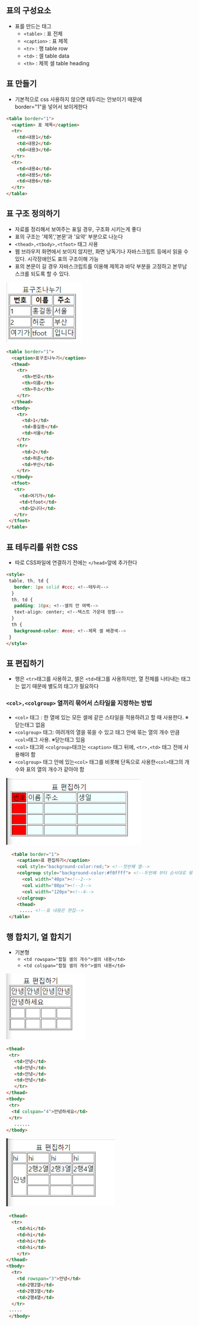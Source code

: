 ## 표의 구성요소
- 표를 만드는 태그
  * `<table>` : 표 전체
  * `<caption>` : 표 제목
  * `<tr>` : 행 table row
  * `<td>` : 셀 table data
  * `<th>` : 제목 셀 table heading
  
  
## 표 만들기
- 기본적으로 css 사용하지 않으면 테두리는 안보이기 때문에  
  border="1"을 넣어서 보이게한다
```html
<table border="1">  
  <caption> 표 제목</caption>
  <tr>
    <td>내용1</td>
    <td>내용2</td>
    <td>내용3</td>
  </tr>
  <tr>
    <td>내용4</td>
    <td>내용5</td>
    <td>내용6</td>
  </tr>
</table>
```

## 표 구조 정의하기
- 자료를 정리해서 보여주는 표일 경우, 구조화 시키는게 좋다
- 표의 구조는 '제목','본문'과 '요약' 부분으로 나눈다
- `<thead>,<tbody>,<tfoot>` 태그 사용
- 웹 브라우저 화면에서 보이지 않지만, 화면 낭독기나 자바스크립트 등에서 읽을 수 있다. 시각장애인도 표의 구조이해 가능
- 표의 본문이 길 경우 자바스크립트를 이용해 제목과 바닥 부분을 고정하고 본무남 스크롤 되도록 할 수 있다.
<img src="../image/tableimage2.png" alt="표이미지" >

```html
<table border="1">
  <caption>표구조나누기</caption>
  <thead>
    <tr>
      <th>번호</th>
      <th>이름</th>
      <th>주소</th>
    </tr>
  </thead>
  <tbody>
    <tr>
      <td>1</td>
      <td>홍길동</td>
      <td>서울</td>
    </tr>
    <tr>
      <td>2</td>
      <td>허준</td>
      <td>부산</td>
    </tr>
  </tbody>
  <tfoot>
   <tr>
     <td>여기가</td>
     <td>tfoot</td>
     <td>입니다</td>
   </tr>
 </tfoot>
</table>
```
## 표 테두리를 위한 CSS
- 따로 CSS파일에 연결하기 전에는 `</head>`앞에 추가한다
```html
<style>
 table, th, td {
   border: 1px solid #ccc; <!--테두리--> 
  }
  th, td {
   padding: 10px; <!--셀의 안 여백-->  
   text-align: center; <!--텍스트 가운데 정렬-->  
  }
  th {
   background-color: #eee; <!--제목 셀 배경색-->  
 }
</style>

```

## 표 편집하기
- 행은 `<tr>`태그를 사용하고, 셀은 `<td>`태그를 사용하지만, 열 전체를 나타내는 태그는 없기 때문에 별도의 태그가 필요하다
### `<col>,<colgroup>` 열끼리 묶어서 스타일을 지정하는 방법
- `<col>` 태그 : 한 열에 있는 모든 셀에 같은 스타일을 적용하려고 할 때 사용한다. ※닫는태그 없음
- `<colgroup>` 태그: 여려개의 열을 묶을 수 있고 태그 안에 묶는 열의 개수 만큼 `<col>`태그 사용. ※닫는태그 있음
- `<col>` 태그와 `<colgroup>`태크는 `<caption>` 태그 뒤에, `<tr>,<td>` 태그 전에 사용해야 함
- `<colgroup>` 태그 안에 있는`<col>` 태그를 비롯해 단독으로 사용한`<col>`태그의 개수와 표의 열의 개수가 같아야 함
<img src="../image/tableedit1.png" alt="표편집이미지" >

```html
  <table border="1">
    <caption>표 편집하기</caption>
    <col style="background-color:red;"> <!--첫번쨰 열-->
    <colgroup style="background-color:#f0ffff"> <!--두번째 부터 순서대로 묶음-->
      <col width="40px"><!--2-->
      <col width="80px"><!--3-->
      <col width="120px"><!--4-->
    </colgroup>
    <thead>
     ..... <!--표 내용은 편집-->
 </table>
```

## 행 합치기, 열 합치기
- 기본형 
  * `<td rowspan="합칠 셀의 개수">셀의 내용</td>`
  * `<td colspan="합칠 셀의 개수">셀의 내용</td>`
  
<img src="../image/tableedit4.png" alt="표편집이미지colspan" >

```html
<thead>
 <tr>
   <td>안녕</td>
   <td>안녕</td>
   <td>안녕</td>
   <td>안녕</td>
   </tr>
</thead>
<tbody>
 <tr>
  <td colspan="4">안녕하세요</td>
 </tr>
   ......
</tbody>       
```

<img src="../image/tableedit3.png" alt="표편집이미지rowspan" >

```html
 <thead>
  <tr>
    <td>hi</td>
    <td>hi</td>
    <td>hi</td>
    <td>hi</td>
    </tr>
</thead>
<tbody>
  <tr>
    <td rowspan="3">안녕</td>
    <td>2행2열</td>
    <td>2행3열</td>
    <td>2행4열</td>
  </tr>
 .....
 </tbody>
 ```
